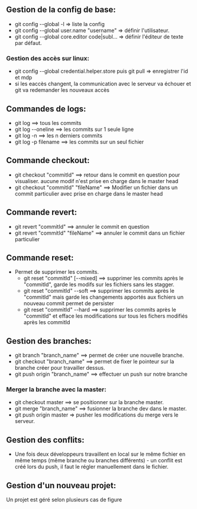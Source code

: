 ## Gestion de la config de base:
* git config --global -l => liste la config
* git config --global user.name "username" => définir l'utilisateur.
* git config --global core.editor code|subl... => définir l'éditeur de texte par défaut.

### Gestion des accès sur linux:
* git config --global credential.helper.store puis git pull => enregistrer l'id et mdp
* si les eaccès changent, la communication avec le serveur va échouer et git va redemander les nouveaux accès


## Commandes de logs:

* git log ==> tous les commits
* git log --oneline ==> les commits sur 1 seule ligne
* git log -n ==> les n derniers commits
* git log -p filename ==> les commits sur un seul fichier

## Commande checkout:

* git checkout "commitId" ==> retour dans le commit en question pour visualiser. aucune modif n'est prise en charge dans le master head
* git checkout "commitId" "fileName" ==> Modifier un fichier dans un commit particulier avec prise en charge dans le master head

## Commande revert:

* git revert "commitId" ==> annuler le commit en question
* git revert "commitId" "fileName" ==> annuler le commit dans un fichier particulier

## Commande reset:

- Permet de supprimer les commits.
  - git reset "commitId" [--mixed] ==> supprimer les commits après le "commitId", garde les modifs sur les fichiers sans les stagger.
  - git reset "commitId" --soft ==> supprimer les commits après le "commitId" mais garde les changements apportés aux fichiers un nouveau commit permet de persister
  - git reset "commitId" --hard ==> supprimer les commits après le "commitId" et efface les modifications sur tous les fichers modifiés après les commitId  

## Gestion des branches:

- git branch "branch_name" ==> permet de créer une nouvelle branche.
- git checkout "branch_name" ==> permet de fixer le pointeur sur la branche créer pour travailler dessus.
- git push origin "branch_name" ==> effectuer un push sur notre branche

### Merger la branche avec la master:
- git checkout master ==> se positionner sur la branche master.
- git merge "branch_name" ==> fusionner la branche dev dans le master.
- git push origin master => pusher les modifications du merge vers le serveur.

## Gestion des conflits:
- Une fois deux développeurs travaillent en local sur le même fichier en même temps (même branche ou branches différents) - un conflit est créé lors du push, il faut le régler manuellement dans le fichier.

## Gestion d'un nouveau projet:
Un projet est géré selon plusieurs cas de figure